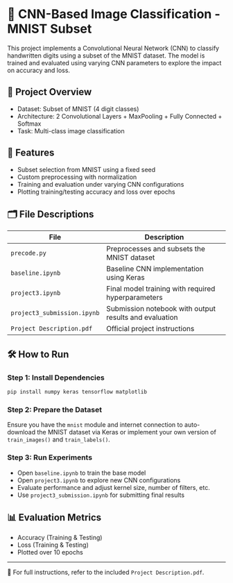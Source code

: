 
# 🧠 CNN-Based Image Classification - MNIST Subset

This project implements a Convolutional Neural Network (CNN) to classify handwritten digits using a subset of the MNIST dataset. The model is trained and evaluated using varying CNN parameters to explore the impact on accuracy and loss.

## 📌 Project Overview

- Dataset: Subset of MNIST (4 digit classes)
- Architecture: 2 Convolutional Layers + MaxPooling + Fully Connected + Softmax
- Task: Multi-class image classification

## 🚀 Features

- Subset selection from MNIST using a fixed seed
- Custom preprocessing with normalization
- Training and evaluation under varying CNN configurations
- Plotting training/testing accuracy and loss over epochs

## 🗂️ File Descriptions

| File                  | Description                                                  |
|-----------------------|--------------------------------------------------------------|
| `precode.py`          | Preprocesses and subsets the MNIST dataset                  |
| `baseline.ipynb`      | Baseline CNN implementation using Keras                     |
| `project3.ipynb`      | Final model training with required hyperparameters          |
| `project3_submission.ipynb` | Submission notebook with output results and evaluation       |
| `Project Description.pdf` | Official project instructions                            |

## 🛠️ How to Run

### Step 1: Install Dependencies

```bash
pip install numpy keras tensorflow matplotlib
```

### Step 2: Prepare the Dataset

Ensure you have the `mnist` module and internet connection to auto-download the MNIST dataset via Keras or implement your own version of `train_images()` and `train_labels()`.

### Step 3: Run Experiments

- Open `baseline.ipynb` to train the base model
- Open `project3.ipynb` to explore new CNN configurations
- Evaluate performance and adjust kernel size, number of filters, etc.
- Use `project3_submission.ipynb` for submitting final results

## 📊 Evaluation Metrics

- Accuracy (Training & Testing)
- Loss (Training & Testing)
- Plotted over 10 epochs

---

📄 For full instructions, refer to the included `Project Description.pdf`.
